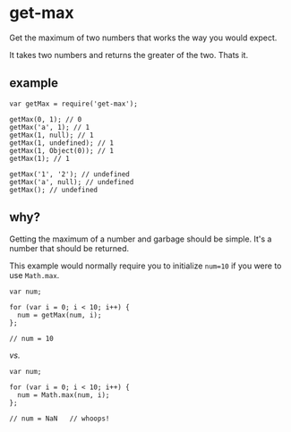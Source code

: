 # get-max

Get the maximum of two numbers that works the way you would expect.

It takes two numbers and returns the greater of the two. Thats it.

## example

```
var getMax = require('get-max');

getMax(0, 1); // 0
getMax('a', 1); // 1
getMax(1, null); // 1
getMax(1, undefined); // 1
getMax(1, Object(0)); // 1
getMax(1); // 1

getMax('1', '2'); // undefined
getMax('a', null); // undefined
getMax(); // undefined
```

## why?

Getting the maximum of a number and garbage should be simple. It's a number that should be returned.

This example would normally require you to initialize `num=10` if you were to use `Math.max`.

```
var num;

for (var i = 0; i < 10; i++) {
  num = getMax(num, i);
};

// num = 10
```

*vs.*

```
var num;

for (var i = 0; i < 10; i++) {
  num = Math.max(num, i);
};

// num = NaN   // whoops!
```
